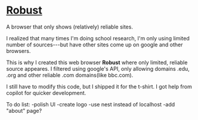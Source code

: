 # [**Robust**](https://north-river1015.github.io/Robust/)


A browser that only shows (relatively) reliable sites. 

I realized that many times I'm doing school research, I'm only using limited number of sources---but have other sites come up on google and other browsers. 

This is why I created this web browser **Robust** where only limited, reliable source appeares. 
I filtered using google's API, only allowing domains .edu, .org and other reliable .com domains(like bbc.com).

I still have to modify this code, but I shipped it for the t-shirt. I got help from copilot for quicker development. 

To do list:
-polish UI
-create logo
-use nest instead of localhost
-add "about" page?



